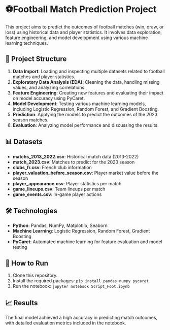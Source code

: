 # ⚽Football Match Prediction Project

This project aims to predict the outcomes of football matches (win, draw, or loss) using historical data and player statistics. It involves data exploration, feature engineering, and model development using various machine learning techniques.

## 📑 Project Structure
1. **Data Import**: Loading and inspecting multiple datasets related to football matches and player statistics.
2. **Exploratory Data Analysis (EDA)**: Cleaning the data, handling missing values, and analyzing correlations.
3. **Feature Engineering**: Creating new features and evaluating their impact on model accuracy using PyCaret.
4. **Model Development**: Testing various machine learning models, including Logistic Regression, Random Forest, and Gradient Boosting.
5. **Prediction**: Applying the models to predict the outcomes of the 2023 season matches.
6. **Evaluation**: Analyzing model performance and discussing the results.

## 📊 Datasets
- **matchs_2013_2022.csv**: Historical match data (2013-2022)
- **match_2023.csv**: Matches to predict for the 2023 season
- **clubs_fr.csv**: French club information
- **player_valuation_before_season.csv**: Player market value before the season
- **player_appearance.csv**: Player statistics per match
- **game_lineups.csv**: Team lineups per match
- **game_events.csv**: In-game player actions

## 🛠️ Technologies
- **Python**: Pandas, NumPy, Matplotlib, Seaborn
- **Machine Learning**: Logistic Regression, Random Forest, Gradient Boosting
- **PyCaret**: Automated machine learning for feature evaluation and model testing

## 🚀 How to Run
1. Clone this repository.
2. Install the required packages: `pip install pandas numpy pycaret`
3. Run the notebook: `jupyter notebook Script_Foot.ipynb`

## 📈 Results
The final model achieved a high accuracy in predicting match outcomes, with detailed evaluation metrics included in the notebook.
